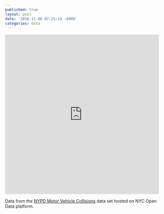 ```yaml
---
published: true
layout: post
date: '2016-11-06 07:15:14 -0400'
categories: data
---
```

<iframe width="100%" height="520" frameborder="0" src="https://willgeary.carto.com/viz/0891f228-a478-11e6-b997-0e3ebc282e83/embed_map" allowfullscreen webkitallowfullscreen mozallowfullscreen oallowfullscreen msallowfullscreen></iframe>

Data from the [NYPD Motor Vehicle Collisions](https://data.cityofnewyork.us/Public-Safety/NYPD-Motor-Vehicle-Collisions/h9gi-nx95/data) data set hosted on NYC Open Data platform.